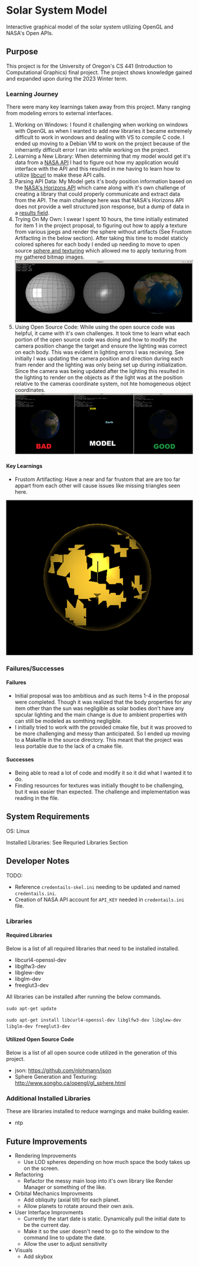 # Solar System Model
Interactive graphical model of the solar system utilizing OpenGL and NASA's Open APIs.

## Purpose
This project is for the University of Oregon's CS 441 (Introduction to Computational Graphics) final project.
The project shows knowledge gained and expanded upon during the 2023 Winter term.

### Learning Journey
There were many key learnings taken away from this project. Many ranging from modeling errors to external interfaces.

1. Working on Windows: I found it challenging when working on windows with OpenGL as when I wanted to add new libraries it became extremely difficult to work in wondows and dealing with VS to compile C code. I ended up moving to a Debian VM to work on the project because of the inherrantly difficult error I ran into while working on the project.
2. Learning a New Library: When determining that my model would get it's data from a [NASA API](https://api.nasa.gov/) I had to figure out how my application would interface with the API and this resulted in me having to learn how to utilize [libcurl](https://curl.se/libcurl/) to make these API calls.
3. Parsing API Data: My Model gets it's body position information based on the [NASA's Horizons  API](https://ssd-api.jpl.nasa.gov/doc/horizons.html) which came along with it's own challenge of creating a library that could properly communicate and extract data from the API. The main challenge here was that NASA's Horizons API does not provide a well structured json response, but a dump of data in a [results field](https://ssd-api.jpl.nasa.gov/doc/horizons.html#:~:text=Example%20json%2Dformat%20Output).
4. Trying On My Own: I swear I spent 10 hours, the time initially estimated for item 1 in the project proposal, to figuring out how to apply a texture from various jpegs and render the sphere without artifacts (See Frustom Artifacting in the below section). After taking this time to model staticly colored spheres for each body I ended up needing to move to open source [sphere and texturing](http://www.songho.ca/opengl/gl_sphere.html) which allowed me to apply texturing from my gathered bitmap images.
![OpenGL Spheres](/imgs/openSourceExample.png "OpenGL Spheres")
5. Using Open Source Code:  While using the open source code was helpful, it came with it's own challenges. It took time to learn what each portion of the open source code was doing and how to modify the camera position change the target and ensure the lighting was correct on each body. This was evident in lighting errors I was recieving. See initially I was updating the camera position and direction during each fram render and the lighting was only being set up during initialization. Since the camera was being updated after the lighting this resulted in the lighting to render on the objects as if the light was at the position relative to the cameras coordinate system, not hte homogeneous object coordinates.
![Lighting Error](/imgs/errors_lighting.png "Lighting Error")

#### Key Learnings
- Frustom Artifacting: Have a near and far frustom that are are too far appart from each other will cause issues like missing triangles seen here.

![Distant Frustom Artifacting](/imgs/sphereArtifacting.png "Distant Frustom Artifacting")

### Failures/Successes
#### Failures
- Initial proposal was too ambitious and as such items 1-4 in the proposal were completed. Though it was realized that the body properties for any item other than the sun was negligible as solar bodies don't have any spcular lighting and the main change is due to ambient properties with can still be modeled as somthing negligible.
- I initially tried to work with the provided cmake file, but it was prooved to be more challenging and messy than anticipated. So I ended up moving to a Makefile in the source directory. This meant that the project was less portable due to the lack of a cmake file.

#### Successes
- Being able to read a lot of code and modify it so it did what I wanted it to do.
- Finding resources for textures was initially thought to be challenging, but it was easier than expected. The challenge and implementation was reading in the file.

## System Requirements
OS: Linux

Installed Libraries: See Requried Libraries Section

## Developer Notes
TODO:
- Reference `credentails-skel.ini` needing to be updated and named `credentails.ini`.
- Creation of NASA API account for `API_KEY` needed in `credentails.ini` file.

### Libraries
#### Required Libraries
Below is a list of all required libraries that need to be installed installed.
- libcurl4-openssl-dev
- libglfw3-dev
- libglew-dev
- libglm-dev
- freeglut3-dev

All libraries can be installed after running the below commands.

`sudo apt-get update`

`sudo apt-get install libcurl4-openssl-dev libglfw3-dev libglew-dev libglm-dev freeglut3-dev`

#### Utilized Open Source Code
Below is a list of all open source code utilized in the generation of this project.
- json: https://github.com/nlohmann/json
- Sphere Generation and Texturing: http://www.songho.ca/opengl/gl_sphere.html

### Additional Installed Libraries
These are libraries installed to reduce warngings and make building easier.
- ntp

## Future Improvements
- Rendering Improvements
  - Use LOD spheres depending on how much space the body takes up on the screen.
- Refactoring
  - Refactor the messy main loop into it's own library like Render Manager or something of the like.
- Orbital Mechanics Improvments
  - Add obliquity (axial tilt) for each planet.
  - Allow planets to rotate around their own axis.
- User Interface Improvments
  - Currently the start date is static. Dynamically pull the initial date to be the current day.
  - Make it so the user doesn't need to go to the window to the command line to update the date.
  - Allow the user to adjust sensitivity
- Visuals
  - Add skybox